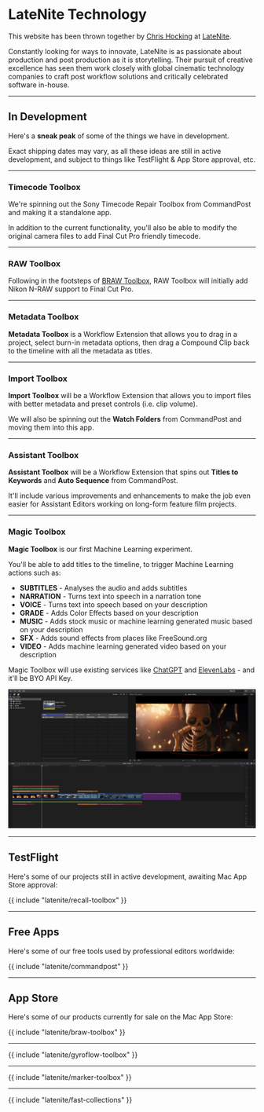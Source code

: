 # LateNite Technology

This website has been thrown together by [Chris Hocking](https://twitter.com/chrisatlatenite) at [LateNite](https://latenitefilms.com/technology).

Constantly looking for ways to innovate, LateNite is as passionate about production and post production as it is storytelling. Their pursuit of creative excellence has seen them work closely with global cinematic technology companies to craft post workflow solutions and critically celebrated software in-house.

---

## In Development

Here's a **sneak peak** of some of the things we have in development.

Exact shipping dates may vary, as all these ideas are still in active development, and subject to things like TestFlight & App Store approval, etc.

---

### Timecode Toolbox

We're spinning out the Sony Timecode Repair Toolbox from CommandPost and making it a standalone app.

In addition to the current functionality, you'll also be able to modify the original camera files to add Final Cut Pro friendly timecode.

---

### RAW Toolbox

Following in the footsteps of [BRAW Toolbox](#braw-toolbox), RAW Toolbox will initially add Nikon N-RAW support to Final Cut Pro.

---

### Metadata Toolbox

**Metadata Toolbox** is a Workflow Extension that allows you to drag in a project, select burn-in metadata options, then drag a Compound Clip back to the timeline with all the metadata as titles.

---

### Import Toolbox

**Import Toolbox** will be a Workflow Extension that allows you to import files with better metadata and preset controls (i.e. clip volume).

We will also be spinning out the **Watch Folders** from CommandPost and moving them into this app.

---

### Assistant Toolbox

**Assistant Toolbox** will be a Workflow Extension that spins out **Titles to Keywords** and **Auto Sequence** from CommandPost.

It'll include various improvements and enhancements to make the job even easier for Assistant Editors working on long-form feature film projects.

---

### Magic Toolbox

**Magic Toolbox** is our first Machine Learning experiment.

You'll be able to add titles to the timeline, to trigger Machine Learning actions such as:

- **SUBTITLES** - Analyses the audio and adds subtitles
- **NARRATION** - Turns text into speech in a narration tone
- **VOICE** - Turns text into speech based on your description
- **GRADE** - Adds Color Effects based on your description
- **MUSIC** - Adds stock music or machine learning generated music based on your description
- **SFX** - Adds sound effects from places like FreeSound.org
- **VIDEO** - Adds machine learning generated video based on your description

Magic Toolbox will use existing services like [ChatGPT](https://chat.openai.com) and [ElevenLabs](https://beta.elevenlabs.io) - and it'll be BYO API Key.

![](/static/magic-toolbox.jpg)

---

## TestFlight

Here's some of our projects still in active development, awaiting Mac App Store approval:

{{ include "latenite/recall-toolbox" }}

---

## Free Apps

Here's some of our free tools used by professional editors worldwide:

{{ include "latenite/commandpost" }}

---

## App Store

Here's some of our products currently for sale on the Mac App Store:

{{ include "latenite/braw-toolbox" }}

---

{{ include "latenite/gyroflow-toolbox" }}

---

{{ include "latenite/marker-toolbox" }}

---

{{ include "latenite/fast-collections" }}